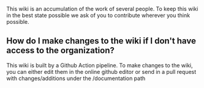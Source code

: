 This wiki is an accumulation of the work of several people. 
To keep this wiki in the best state possible we ask of you to contribute wherever you think possible. 

## How do I make changes to the wiki if I don't have access to the organization?
This wiki is built by a Github Action pipeline. To make changes to the wiki, you can either edit them in the online github editor or send in a pull request with changes/additions under the /documentation path
